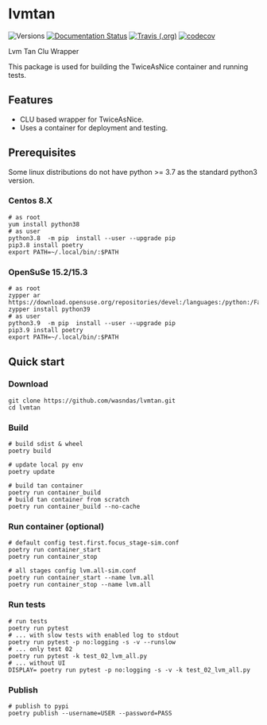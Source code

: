 # lvmtan

![Versions](https://img.shields.io/badge/python->3.7-blue)
[![Documentation Status](https://readthedocs.org/projects/sdss-lvmtan/badge/?version=latest)](https://sdss-lvmtan.readthedocs.io/en/latest/?badge=latest)
[![Travis (.org)](https://img.shields.io/travis/sdss/lvmtan)](https://travis-ci.org/sdss/lvmtan)
[![codecov](https://codecov.io/gh/sdss/lvmtan/branch/main/graph/badge.svg)](https://codecov.io/gh/sdss/lvmtan)

Lvm Tan Clu Wrapper

This package is used for building the TwiceAsNice container and running tests.

## Features

- CLU based wrapper for TwiceAsNice.
- Uses a container for deployment and testing. 

## Prerequisites

Some linux distributions do not have python >= 3.7 as the standard python3 version.

### Centos 8.X

    # as root
    yum install python38
    # as user 
    python3.8  -m pip  install --user --upgrade pip
    pip3.8 install poetry
    export PATH=~/.local/bin/:$PATH

### OpenSuSe 15.2/15.3

    # as root
    zypper ar https://download.opensuse.org/repositories/devel:/languages:/python:/Factory/openSUSE_Leap_15.2/
    zypper install python39
    # as user 
    python3.9  -m pip  install --user --upgrade pip
    pip3.9 install poetry
    export PATH=~/.local/bin/:$PATH

## Quick start

### Download
    git clone https://github.com/wasndas/lvmtan.git
    cd lvmtan      

### Build
    # build sdist & wheel
    poetry build
    
    # update local py env
    poetry update
    
    # build tan container
    poetry run container_build
    # build tan container from scratch
    poetry run container_build --no-cache
        
### Run container (optional)

    # default config test.first.focus_stage-sim.conf
    poetry run container_start
    poetry run container_stop
    
    # all stages config lvm.all-sim.conf
    poetry run container_start --name lvm.all
    poetry run container_stop --name lvm.all


### Run tests 

    # run tests
    poetry run pytest
    # ... with slow tests with enabled log to stdout
    poetry run pytest -p no:logging -s -v --runslow
    # ... only test 02
    poetry run pytest -k test_02_lvm_all.py
    # ... without UI
    DISPLAY= poetry run pytest -p no:logging -s -v -k test_02_lvm_all.py
    
    
### Publish
    # publish to pypi
    poetry publish --username=USER --password=PASS

